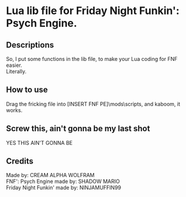 # Lua lib file for Friday Night Funkin': Psych Engine.
## Descriptions

So, I put some functions in the lib file, to make your Lua coding for FNF easier.<br>
Literally.

## How to use

Drag the fricking file into \[INSERT FNF PE\]\\mods\\scripts, and kaboom, it works.

## Screw this, ain't gonna be my last shot

YES THIS AIN'T GONNA BE

## Credits

Made by: CREAM ALPHA WOLFRAM <br>
FNF': Psych Engine made by: SHADOW MARIO <br>
Friday Night Funkin' made by: NINJAMUFFIN99
